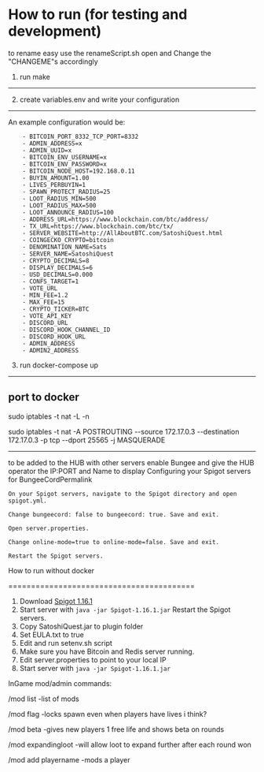 How to run (for testing and development)
=========================================

to rename easy use the renameScript.sh
open and Change the "CHANGEME"s accordingly

1. run make
--------------

2. create variables.env and write your configuration
-----------------------------------------------------
An example configuration would be:

```
    - BITCOIN_PORT_8332_TCP_PORT=8332
    - ADMIN_ADDRESS=x
    - ADMIN_UUID=x
    - BITCOIN_ENV_USERNAME=x
    - BITCOIN_ENV_PASSWORD=x
    - BITCOIN_NODE_HOST=192.168.0.11
    - BUYIN_AMOUNT=1.00
    - LIVES_PERBUYIN=1
    - SPAWN_PROTECT_RADIUS=25
    - LOOT_RADIUS_MIN=500
    - LOOT_RADIUS_MAX=500
    - LOOT_ANNOUNCE_RADIUS=100
    - ADDRESS_URL=https://www.blockchain.com/btc/address/
    - TX_URL=https://www.blockchain.com/btc/tx/
    - SERVER_WEBSITE=http://AllAboutBTC.com/SatoshiQuest.html
    - COINGECKO_CRYPTO=bitcoin
    - DENOMINATION_NAME=Sats
    - SERVER_NAME=SatoshiQuest
    - CRYPTO_DECIMALS=8
    - DISPLAY_DECIMALS=6
    - USD_DECIMALS=0.000
    - CONFS_TARGET=1
    - VOTE_URL
    - MIN_FEE=1.2
    - MAX_FEE=15
    - CRYPTO_TICKER=BTC
    - VOTE_API_KEY
    - DISCORD_URL
    - DISCORD_HOOK_CHANNEL_ID
    - DISCORD_HOOK_URL
    - ADMIN_ADDRESS
    - ADMIN2_ADDRESS
```

3. run docker-compose up
--------------------------

port to docker
----------------------
sudo iptables -t nat -L -n

sudo iptables -t nat -A POSTROUTING --source 172.17.0.3 --destination 172.17.0.3 -p tcp --dport 25565 -j MASQUERADE

----------------------
to be added to the HUB with other servers enable Bungee and give the HUB operator the IP:PORT and Name to display
Configuring your Spigot servers for BungeeCordPermalink

    On your Spigot servers, navigate to the Spigot directory and open spigot.yml.

    Change bungeecord: false to bungeecord: true. Save and exit.

    Open server.properties.

    Change online-mode=true to online-mode=false. Save and exit.

    Restart the Spigot servers.

How to run without docker

=========================================
1. Download [Spigot 1.16.1](https://getbukkit.org/get/fDoqnvFqdhjFcURmY7Oqtzu0giKFAiyY)
2. Start server with ```java -jar Spigot-1.16.1.jar```
    Restart the Spigot servers.
3. Copy SatoshiQuest.jar to plugin folder
4. Set EULA.txt to true
5. Edit and run setenv.sh script
6. Make sure you have Bitcoin and Redis server running.
7. Edit server.properties to point to your local IP
8. Start server with ```java -jar Spigot-1.16.1.jar```


InGame mod/admin commands:

/mod list -list of mods

/mod flag -locks spawn even when players have lives i think?

/mod beta -gives new players 1 free life and shows beta on rounds

/mod expandingloot -will allow loot to expand further after each round won

/mod add playername -mods a player
